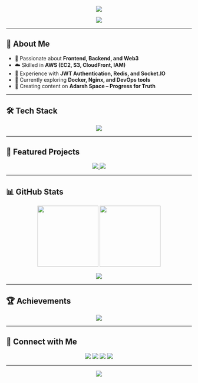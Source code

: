 <!-- Replace <USERNAME> with your GitHub username everywhere -->

<!-- Header -->
<p align="center">
  <img src="https://capsule-render.vercel.app/api?type=waving&color=0:ff512f,100:dd2476&height=200&section=header&text=Hi,%20I'm%20Adarsh!%20👋&fontSize=45&fontAlignY=35&fontColor=fff" />
</p>

<!-- Typing animation -->
<p align="center">
  <img src="https://readme-typing-svg.demolab.com?font=Fira+Code&size=24&duration=3000&pause=1000&center=true&vCenter=true&width=600&lines=Full-Stack+Developer;Frontend+%F0%9F%8E%A8+%7C+Backend+%F0%9F%94%97+%7C+Web3+%F0%9F%94%A5;AWS+%7C+Databases+%7C+DevOps+Learner" />
</p>

---

## 🌈 About Me
- 🚀 Passionate about **Frontend, Backend, and Web3**  
- ☁️ Skilled in **AWS (EC2, S3, CloudFront, IAM)**  
- 🔐 Experience with **JWT Authentication, Redis, and Socket.IO**  
- 📖 Currently exploring **Docker, Nginx, and DevOps tools**  
- 🎤 Creating content on **Adarsh Space – Progress for Truth**  

---

## 🛠️ Tech Stack
<p align="center">
  <img src="https://skillicons.dev/icons?i=html,css,tailwind,js,ts,react,nextjs,nodejs,express,mongodb,mysql,redis,graphql,aws,docker,nginx,git,github,solidity" />
</p>

---

## 🚀 Featured Projects
<p align="center">
  <a href="https://github.com/<USERNAME>/live-chat-app">
    <img src="https://github-readme-stats.vercel.app/api/pin/?username=<USERNAME>&repo=live-chat-app&theme=radical" />
  </a>
  <a href="https://github.com/<USERNAME>/ecommerce-app">
    <img src="https://github-readme-stats.vercel.app/api/pin/?username=<USERNAME>&repo=ecommerce-app&theme=radical" />
  </a>
</p>

---

## 📊 GitHub Stats
<p align="center">
  <img height="165" src="https://github-readme-stats.vercel.app/api?username=<USERNAME>&show_icons=true&theme=radical&count_private=true" />
  <img height="165" src="https://github-readme-stats.vercel.app/api/top-langs/?username=<USERNAME>&layout=compact&theme=radical" />
</p>

<p align="center">
  <img src="https://github-readme-streak-stats.herokuapp.com/?user=<USERNAME>&theme=radical" />
</p>

---

## 🏆 Achievements
<p align="center">
  <img src="https://github-profile-trophy.vercel.app/?username=<USERNAME>&theme=dracula&no-frame=true&row=1&column=6" />
</p>

---

## 🤝 Connect with Me
<p align="center">
  <a href="https://www.linkedin.com/in/<USERNAME>/"><img src="https://img.shields.io/badge/LinkedIn-0077B5?style=for-the-badge&logo=linkedin&logoColor=white"/></a>
  <a href="https://twitter.com/<USERNAME>"><img src="https://img.shields.io/badge/Twitter-1DA1F2?style=for-the-badge&logo=twitter&logoColor=white"/></a>
  <a href="https://www.youtube.com/@AdarshSpace"><img src="https://img.shields.io/badge/YouTube-FF0000?style=for-the-badge&logo=youtube&logoColor=white"/></a>
  <a href="mailto:<EMAIL>"><img src="https://img.shields.io/badge/Gmail-D14836?style=for-the-badge&logo=gmail&logoColor=white"/></a>
</p>

---

<!-- Footer -->
<p align="center">
  <img src="https://capsule-render.vercel.app/api?type=waving&color=0:dd2476,100:ff512f&height=120&section=footer" />
</p>

